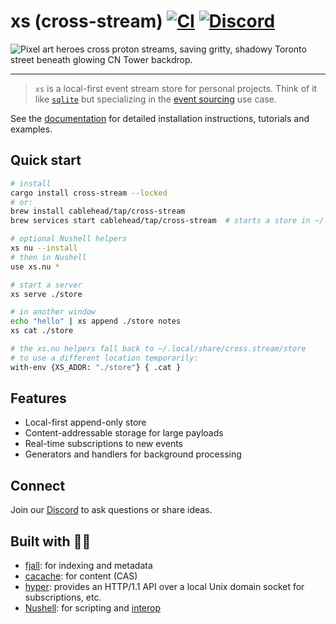 # xs (cross-stream) [![CI](https://github.com/cablehead/xs/actions/workflows/ci.yml/badge.svg)](https://github.com/cablehead/xs/actions/workflows/ci.yml) [![Discord](https://img.shields.io/discord/1182364431435436042?logo=discord)](https://discord.com/invite/YNbScHBHrh)

<img src="https://github.com/user-attachments/assets/12c9cce5-44ab-4a64-ab1c-d83bf6c28cad" alt="Pixel art heroes cross proton streams, saving gritty, shadowy Toronto street beneath glowing CN Tower backdrop.">

---

> `xs` is a local-first event stream store for personal projects.
Think of it like [`sqlite`](https://sqlite.org/cli.html) but specializing in the
[event sourcing](https://martinfowler.com/eaaDev/EventSourcing.html) use case.

See the [documentation](https://cablehead.github.io/xs/) for detailed
installation instructions, tutorials and examples.

## Quick start

```sh
# install
cargo install cross-stream --locked
# or:
brew install cablehead/tap/cross-stream
brew services start cablehead/tap/cross-stream  # starts a store in ~/.local/share/cross.stream/store

# optional Nushell helpers
xs nu --install
# then in Nushell
use xs.nu *

# start a server
xs serve ./store

# in another window
echo "hello" | xs append ./store notes
xs cat ./store

# the xs.nu helpers fall back to ~/.local/share/cross.stream/store
# to use a different location temporarily:
with-env {XS_ADDR: "./store"} { .cat }
```

## Features

- Local-first append-only store
- Content-addressable storage for large payloads
- Real-time subscriptions to new events
- Generators and handlers for background processing

## Connect

Join our [Discord](https://discord.com/invite/YNbScHBHrh) to ask questions or share ideas.

## Built with 🙏💚

- [fjall](https://github.com/fjall-rs/fjall): for indexing and metadata
- [cacache](https://github.com/zkat/cacache-rs): for content (CAS)
- [hyper](https://hyper.rs/guides/1/server/echo/): provides an HTTP/1.1 API over
  a local Unix domain socket for subscriptions, etc.
- [Nushell](https://www.nushell.sh): for scripting and
  [interop](https://utopia.rosano.ca/interoperable-visions/)
